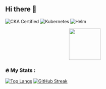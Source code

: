 ## Hi there 👋

![CKA Certified](https://img.shields.io/badge/CKA-Certified-blue?logo=kubernetes&logoColor=white)
![Kubernetes](https://img.shields.io/badge/Kubernetes-blue?logo=kubernetes&logoColor=white)
![Helm](https://img.shields.io/badge/Helm--blue?logo=helm&logoColor=white)

<div id="header" align="center">
  <img src="https://media.giphy.com/media/M9gbBd9nbDrOTu1Mqx/giphy.gif" width="100"/>
</div>

### :fire: My Stats :
[![Top Langs](https://github-readme-stats.vercel.app/api/top-langs/?username=k8s-1&layout=compact&theme=vision-friendly-dark)](https://github.com/k8s-1/github-readme-stats)
[![GitHub Streak](http://github-readme-streak-stats.herokuapp.com?user=k8s-1&theme=dark&background=000000)](https://git.io/streak-stats)

<!--
**k8s-1/k8s-1** is a ✨ _special_ ✨ repository because its `README.md` (this file) appears on your GitHub profile.

Here are some ideas to get you started:

- 🔭 I’m currently working on ...
- 🌱 I’m currently learning ...
- 👯 I’m looking to collaborate on ...
- 🤔 I’m looking for help with ...
- 💬 Ask me about ...
- 📫 How to reach me: ...
- 😄 Pronouns: ...
- ⚡ Fun fact: ...
-->
